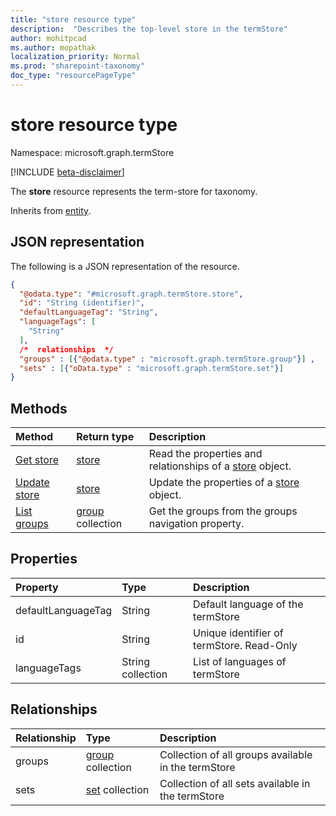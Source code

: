 ```yaml
---
title: "store resource type"
description:  "Describes the top-level store in the termStore"
author: mohitpcad
ms.author: mopathak
localization_priority: Normal
ms.prod: "sharepoint-taxonomy"
doc_type: "resourcePageType"
---
```


# store resource type

Namespace: microsoft.graph.termStore

[!INCLUDE [beta-disclaimer](../../includes/beta-disclaimer.md)]

The **store** resource represents the term-store for taxonomy.


Inherits from [entity](../resources/entity.md).

## JSON representation
The following is a JSON representation of the resource.
<!-- {
  "blockType": "resource",
  "keyProperty": "id",
  "@odata.type": "microsoft.graph.termStore.store",
  "baseType": "microsoft.graph.entity",
  "openType": false
}
-->
``` json
{
  "@odata.type": "#microsoft.graph.termStore.store",
  "id": "String (identifier)",
  "defaultLanguageTag": "String",
  "languageTags": [
    "String"
  ],
  /*  relationships  */
  "groups" : [{"@odata.type" : "microsoft.graph.termStore.group"}] ,
  "sets" : [{"oData.type" : "microsoft.graph.termStore.set"}]
}
```

## Methods
|Method|Return type|Description
|:---|:---|:---
|[Get store](../api/termstore-store-get.md) | [store](../resources/termstore-store.md) | Read the properties and relationships of a [store](../resources/termstore-store.md) object.
|[Update store](../api/termstore-store-update.md) | [store](../resources/termstore-store.md) | Update the properties of a [store](../resources/termstore-store.md) object.
|[List groups](../api/termstore-store-list-groups.md)|[group](../resources/termstore-group.md) collection|Get the groups from the groups navigation property.|

## Properties
|Property|Type|Description
|:---|:---|:---
|defaultLanguageTag | String | Default language of the termStore
|id|String | Unique identifier of termStore. Read-Only
|languageTags | String collection | List of languages of termStore

## Relationships
|Relationship|Type|Description
|:---|:---|:---
|groups |[group](../resources/termstore-group.md) collection | Collection of all groups available in the termStore
|sets | [set](../resources/termstore-set.md) collection | Collection of all sets available in the termStore


<!--
{
  "type": "#page.annotation",
  "description": "TermStore is the top-level entity used for managing taxonomy for a client",
  "keywords": "termStore,facet,resource",
  "section": "documentation",
  "tocPath": "TermStore",
  "tocBookmarks": {
    "Resources/termStore.store": "#"
  },
  "suppressions": []
}
-->

